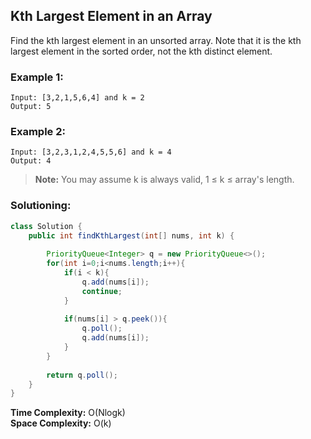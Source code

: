 ## Kth Largest Element in an Array

Find the kth largest element in an unsorted array. Note that it is the kth largest element in the sorted order, not the kth distinct element.


### Example 1:
```
Input: [3,2,1,5,6,4] and k = 2
Output: 5
```

### Example 2:
```
Input: [3,2,3,1,2,4,5,5,6] and k = 4
Output: 4
```

> **Note:** You may assume k is always valid, 1 ≤ k ≤ array's length.


 ### Solutioning:

```java
class Solution {
    public int findKthLargest(int[] nums, int k) {
        
        PriorityQueue<Integer> q = new PriorityQueue<>();
        for(int i=0;i<nums.length;i++){
            if(i < k){
                q.add(nums[i]);
                continue;
            }
            
            if(nums[i] > q.peek()){
                q.poll();
                q.add(nums[i]);
            }
        }
        
        return q.poll();
    }
}
```  
**Time Complexity:** O(Nlogk)   
**Space Complexity:** O(k) 
